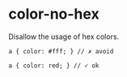 # color-no-hex

Disallow the usage of hex colors.

```less
a { color: #fff; } // ✗ avoid

a { color: red; } // ✓ ok
```
